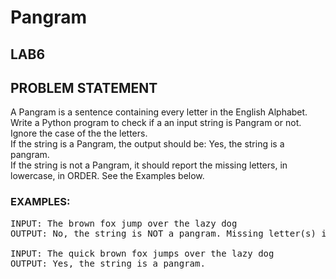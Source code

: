 # Pangram
## LAB6
## PROBLEM STATEMENT
A Pangram is a sentence containing every letter in the English Alphabet. Write a Python program to check if a an input string is Pangram or not. Ignore the case of the the letters.<br>
If the string is a Pangram, the output should be: Yes, the string is a pangram.<br>
If the string is not a Pangram, it should report the missing letters, in lowercase, in ORDER.  See the Examples below.<br>

### EXAMPLES:
<pre>
INPUT: The brown fox jump over the lazy dog
OUTPUT: No, the string is NOT a pangram. Missing letter(s) is(are) c, i, k, q, s.

INPUT: The quick brown fox jumps over the lazy dog
OUTPUT: Yes, the string is a pangram.
